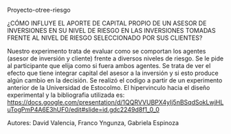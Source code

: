 Proyecto-otree-riesgo

¿CÓMO INFLUYE EL APORTE DE CAPITAL PROPIO DE UN ASESOR DE INVERSIONES EN SU NIVEL DE RIESGO EN LAS INVERSIONES TOMADAS FRENTE AL NIVEL DE RIESGO SELECCIONADO POR SUS CLIENTES?

Nuestro experimento trata de evaluar como se comportan los agentes (asesor de inversión y cliente) frente a diversos niveles de riesgo. Se le pide al participante que elija como si fuera ambos agentes. Se trata de ver el efecto que tiene integrar capital del asesor a la inversión y si esto produce algún cambio en la decisión. Se realizó el codigo a partir de un experimento anterior de la Universidad de Estocolmo. El hipervinculo hacia el diseño experimental y la bibliografia utilizada es: https://docs.google.com/presentation/d/1QQRVVUBPX4yIj5nBSqdSokLwjHLuTogPmP4A6E3hUF0/edit#slide=id.gdc2249d8f1_0_0

Autores: David Valencia, Franco Yngunza, Gabriela Espinoza
